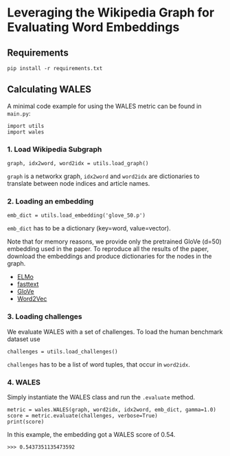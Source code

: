 # Leveraging the Wikipedia Graph for Evaluating Word Embeddings

## Requirements
```
pip install -r requirements.txt
```

## Calculating WALES
A minimal code example for using the WALES metric can be found in `main.py`:
```
import utils
import wales
```

###  1. Load Wikipedia Subgraph
```
graph, idx2word, word2idx = utils.load_graph()
```
`graph` is a networkx graph, `idx2word` and `word2idx` are dictionaries to translate between node indices and article names.

### 2. Loading an embedding
```
emb_dict = utils.load_embedding('glove_50.p')
```
`emb_dict` has to be a dictionary (key=word, value=vector).

Note that for memory reasons, we provide only the pretrained GloVe (d=50) embedding used in the paper.
To reproduce all the results of the paper, download the embeddings and produce dictionaries for the nodes in the graph.

- [ELMo](https://allennlp.org/elmo)
- [fasttext](https://fasttext.cc/docs/en/english-vectors.html)
- [GloVe](https://nlp.stanford.edu/projects/glove/)
- [Word2Vec](https://code.google.com/archive/p/word2vec/)

### 3. Loading challenges
We evaluate WALES with a set of challenges.
To load the human benchmark dataset use
```
challenges = utils.load_challenges()
```
`challenges` has to be a list of word tuples, that occur in `word2idx`.

### 4. WALES
Simply instantiate the WALES class and run the `.evaluate` method.
```
metric = wales.WALES(graph, word2idx, idx2word, emb_dict, gamma=1.0)
score = metric.evaluate(challenges, verbose=True)
print(score)
```
In this example, the embedding got a WALES score of 0.54.
```
>>> 0.5437351135473592
```


